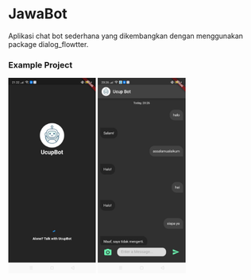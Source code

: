 # JawaBot

Aplikasi chat bot sederhana yang dikembangkan dengan menggunakan package dialog_flowtter.

### Example Project
<div>
  <img src="assets/images/splashscreen.jpeg" width=35%>
  <img src="assets/images/example.jpeg" width=35%>
</div>

